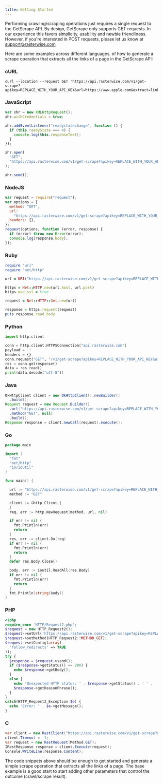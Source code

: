 ```yaml
---
title: Getting Started
---
```


Performing crawling/scraping operations just requires a single request to the GetScrape API.
By design, GetScrape only supports GET requests. In our experience this favors simplicity, usability and newbie friendliness.
However, if you're interested in POST requests, please let us know at support@rasterwise.com

Here are some examples across different languages, of how to generate a scrape operation that extracts all the links of a page in the GetScrape API:

### cURL

```
curl --location --request GET 'https://api.rasterwise.com/v1/get-scrape?apikey=REPLACE_WITH_YOUR_API_KEY&url=https://www.apple.com&extract=links'
```

### JavaScript

```js
var xhr = new XMLHttpRequest();
xhr.withCredentials = true;

xhr.addEventListener("readystatechange", function () {
  if (this.readyState === 4) {
    console.log(this.responseText);
  }
});

xhr.open(
  "GET",
  "https://api.rasterwise.com/v1/get-scrape?apikey=REPLACE_WITH_YOUR_API_KEY&url=https://www.apple.com&extract=links"
);

xhr.send();
```

### NodeJS

```js
var request = require("request");
var options = {
  method: "GET",
  url:
    "https://api.rasterwise.com/v1/get-scrape?apikey=REPLACE_WITH_YOUR_API_KEY&url=https://www.apple.com&extract=links",
  headers: {},
};
request(options, function (error, response) {
  if (error) throw new Error(error);
  console.log(response.body);
});
```

### Ruby

```ruby
require "uri"
require "net/http"

url = URI("https://api.rasterwise.com/v1/get-scrape?apikey=REPLACE_WITH_YOUR_API_KEY&url=https://www.apple.com&extract=links")

https = Net::HTTP.new(url.host, url.port)
https.use_ssl = true

request = Net::HTTP::Get.new(url)

response = https.request(request)
puts response.read_body
```

### Python

```python
import http.client

conn = http.client.HTTPSConnection("api.rasterwise.com")
payload = ''
headers = {}
conn.request("GET", "/v1/get-scrape?apikey=REPLACE_WITH_YOUR_API_KEY&url=https://www.apple.com&extract=links", payload, headers)
res = conn.getresponse()
data = res.read()
print(data.decode("utf-8"))
```

### Java

```java
OkHttpClient client = new OkHttpClient().newBuilder()
  .build();
Request request = new Request.Builder()
  .url("https://api.rasterwise.com/v1/get-scrape?apikey=REPLACE_WITH_YOUR_API_KEY&url=https://www.apple.com&extract=links")
  .method("GET", null)
  .build();
Response response = client.newCall(request).execute();
```

### Go

```go
package main

import (
  "fmt"
  "net/http"
  "io/ioutil"
)

func main() {

  url := "https://api.rasterwise.com/v1/get-scrape?apikey=REPLACE_WITH_YOUR_API_KEY&url=https://www.apple.com&extract=links"
  method := "GET"

  client := &http.Client {
  }
  req, err := http.NewRequest(method, url, nil)

  if err != nil {
    fmt.Println(err)
    return
  }
  res, err := client.Do(req)
  if err != nil {
    fmt.Println(err)
    return
  }
  defer res.Body.Close()

  body, err := ioutil.ReadAll(res.Body)
  if err != nil {
    fmt.Println(err)
    return
  }
  fmt.Println(string(body))
}
```

### PHP

```php
<?php
require_once 'HTTP/Request2.php';
$request = new HTTP_Request2();
$request->setUrl('https://api.rasterwise.com/v1/get-scrape?apikey=REPLACE_WITH_YOUR_API_KEY&url=https://www.apple.com&extract=links');
$request->setMethod(HTTP_Request2::METHOD_GET);
$request->setConfig(array(
  'follow_redirects' => TRUE
));
try {
  $response = $request->send();
  if ($response->getStatus() == 200) {
    echo $response->getBody();
  }
  else {
    echo 'Unexpected HTTP status: ' . $response->getStatus() . ' ' .
    $response->getReasonPhrase();
  }
}
catch(HTTP_Request2_Exception $e) {
  echo 'Error: ' . $e->getMessage();
}
```

### C

```c#
var client = new RestClient("https://api.rasterwise.com/v1/get-scrape?apikey=REPLACE_WITH_YOUR_API_KEY&url=https://www.apple.com&extract=links");
client.Timeout = -1;
var request = new RestRequest(Method.GET);
IRestResponse response = client.Execute(request);
Console.WriteLine(response.Content);
```

The code snippets above should be enough to get started and generate a simple scrape operation that extracts all the links of a page. The base example is a good start to start adding other parameters that control the outcome (crawl/scrape result).
